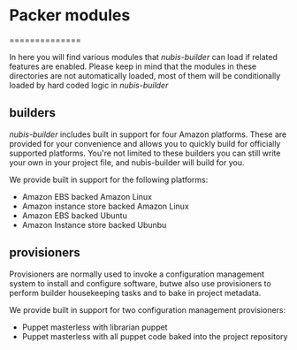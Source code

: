 
# Packer modules

==============

In here you will find various modules that *nubis-builder* can load if related
features are enabled. Please keep in mind that the modules in these directories
are not automatically loaded, most of them will be conditionally loaded by hard
coded logic in *nubis-builder*

## builders

*nubis-builder* includes built in support for four Amazon platforms. These are
provided for your convenience and allows you to quickly build for officially
supported platforms. You're not limited to these builders you can still write
your own in your project file, and nubis-builder will build for you.

We provide built in support for the following platforms:

* Amazon EBS backed Amazon Linux
* Amazon instance store backed Amazon Linux
* Amazon EBS backed Ubuntu
* Amazon Instance store backed Ubunbu

## provisioners

Provisioners are normally used to invoke a configuration management system to
install and configure software, butwe also use provisioners to perform builder
housekeeping tasks and to bake in project metadata.

We provide built in support for two configuration management provisioners:

* Puppet masterless with librarian puppet
* Puppet masterless with all puppet code baked into the project repository
